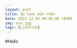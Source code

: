 ```yaml
---
layout: post
title: Sơ lược bản thân 
date: 2023-12-02 00:06:00 +0300
img: ovv.jpg
tags: [LinhTinh]
---
```

  
#Hello 
